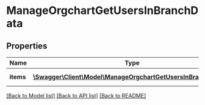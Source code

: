 # ManageOrgchartGetUsersInBranchData

## Properties
Name | Type | Description | Notes
------------ | ------------- | ------------- | -------------
**items** | [**\Swagger\Client\Model\ManageOrgchartGetUsersInBranchItems[]**](ManageOrgchartGetUsersInBranchItems.md) | List of Users | [optional] 

[[Back to Model list]](../README.md#documentation-for-models) [[Back to API list]](../README.md#documentation-for-api-endpoints) [[Back to README]](../README.md)


